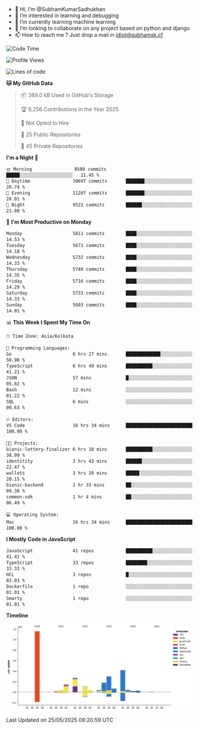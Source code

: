 - 👋 Hi, I’m @SubhamKumarSadhukhan
- 👀 I’m interested in learning and debugging
- 🌱 I’m currently learning machine learning
- 💞️ I’m looking to collaborate on any project based on python and django
- 📫 How to reach me ?
      Just drop a mail in idiot@subhamsk.cf

<!---
SubhamKumarSadhukhan/SubhamKumarSadhukhan is a ✨ special ✨ repository because its `README.md` (this file) appears on your GitHub profile.
You can click the Preview link to take a look at your changes.
--->


<!--START_SECTION:waka-->
![Code Time](http://img.shields.io/badge/Code%20Time-2%2C925%20hrs%206%20mins-blue)

![Profile Views](http://img.shields.io/badge/Profile%20Views-1-blue)

![Lines of code](https://img.shields.io/badge/From%20Hello%20World%20I%27ve%20Written-2.9%20million%20lines%20of%20code-blue)

**🐱 My GitHub Data** 

> 📦 389.0 kB Used in GitHub's Storage 
 > 
> 🏆 6,256 Contributions in the Year 2025
 > 
> 🚫 Not Opted to Hire
 > 
> 📜 25 Public Repositories 
 > 
> 🔑 45 Private Repositories 
 > 
**I'm a Night 🦉** 

```text
🌞 Morning                8580 commits        █████░░░░░░░░░░░░░░░░░░░░   21.45 % 
🌆 Daytime                10697 commits       ███████░░░░░░░░░░░░░░░░░░   26.74 % 
🌃 Evening                11207 commits       ███████░░░░░░░░░░░░░░░░░░   28.01 % 
🌙 Night                  9522 commits        ██████░░░░░░░░░░░░░░░░░░░   23.80 % 
```
📅 **I'm Most Productive on Monday** 

```text
Monday                   5811 commits        ████░░░░░░░░░░░░░░░░░░░░░   14.53 % 
Tuesday                  5671 commits        ████░░░░░░░░░░░░░░░░░░░░░   14.18 % 
Wednesday                5732 commits        ████░░░░░░░░░░░░░░░░░░░░░   14.33 % 
Thursday                 5740 commits        ████░░░░░░░░░░░░░░░░░░░░░   14.35 % 
Friday                   5716 commits        ████░░░░░░░░░░░░░░░░░░░░░   14.29 % 
Saturday                 5733 commits        ████░░░░░░░░░░░░░░░░░░░░░   14.33 % 
Sunday                   5603 commits        ████░░░░░░░░░░░░░░░░░░░░░   14.01 % 
```


📊 **This Week I Spent My Time On** 

```text
🕑︎ Time Zone: Asia/Kolkata

💬 Programming Languages: 
Go                       8 hrs 27 mins       █████████████░░░░░░░░░░░░   50.98 % 
TypeScript               6 hrs 49 mins       ██████████░░░░░░░░░░░░░░░   41.21 % 
JSON                     57 mins             █░░░░░░░░░░░░░░░░░░░░░░░░   05.82 % 
Bash                     12 mins             ░░░░░░░░░░░░░░░░░░░░░░░░░   01.22 % 
SQL                      6 mins              ░░░░░░░░░░░░░░░░░░░░░░░░░   00.63 % 

🔥 Editors: 
VS Code                  16 hrs 34 mins      █████████████████████████   100.00 % 

🐱‍💻 Projects: 
bionic-lottery-finalizer 6 hrs 18 mins       ██████████░░░░░░░░░░░░░░░   38.09 % 
identitity               3 hrs 43 mins       ██████░░░░░░░░░░░░░░░░░░░   22.47 % 
wallets                  3 hrs 20 mins       █████░░░░░░░░░░░░░░░░░░░░   20.15 % 
bionic-backend           1 hr 33 mins        ██░░░░░░░░░░░░░░░░░░░░░░░   09.38 % 
common-sdk               1 hr 4 mins         ██░░░░░░░░░░░░░░░░░░░░░░░   06.49 % 

💻 Operating System: 
Mac                      16 hrs 34 mins      █████████████████████████   100.00 % 
```

**I Mostly Code in JavaScript** 

```text
JavaScript               41 repos            ██████████░░░░░░░░░░░░░░░   41.41 % 
TypeScript               33 repos            ████████░░░░░░░░░░░░░░░░░   33.33 % 
HCL                      3 repos             █░░░░░░░░░░░░░░░░░░░░░░░░   03.03 % 
Dockerfile               1 repo              ░░░░░░░░░░░░░░░░░░░░░░░░░   01.01 % 
Smarty                   1 repo              ░░░░░░░░░░░░░░░░░░░░░░░░░   01.01 % 
```



**Timeline**

![Lines of Code chart](https://raw.githubusercontent.com/SubhamKumarSadhukhan/SubhamKumarSadhukhan/main/assets/bar_graph.png)


 Last Updated on 25/05/2025 08:20:59 UTC
<!--END_SECTION:waka-->
